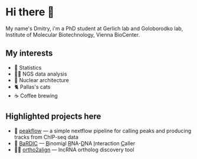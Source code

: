 # Hi there 👋

My name's Dmitry, i'm a PhD student at Gerlich lab and Goloborodko lab, Institute of Molecular Biotechnology, Vienna BioCenter.

## My interests
- 🧮 Statistics
- 🧑‍💻 NGS data analysis
- 🧫 Nuclear architecture
- 🐈 Pallas's cats
- ☕ Coffee brewing

## Highlighted projects here
- 🗻 [peakflow](https://github.com/dmitrymyl/peakflow) &mdash; a simple nextflow pipeline for calling peaks and producing tracks from ChIP-seq data
- 🧬 [BaRDIC](https://github.com/dmitrymyl/BaRDIC) &mdash; <ins>B</ins>inomi<ins>a</ins>l <ins>R</ins>NA-<ins>D</ins>NA <ins>I</ins>nteraction <ins>C</ins>aller
- 🧑‍💻 [ortho2align](https://github.com/dmitrymyl/ortho2align) &mdash; lncRNA ortholog discovery tool

